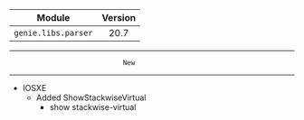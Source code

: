 | Module                  | Version       |
| ------------------------|:-------------:|
| ``genie.libs.parser``   |    20.7       |

--------------------------------------------------------------------------------
                                New
--------------------------------------------------------------------------------

* IOSXE
    * Added ShowStackwiseVirtual
        * show stackwise-virtual
